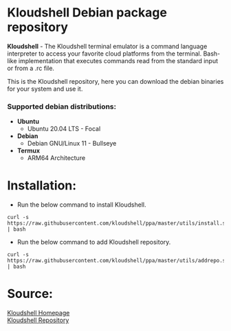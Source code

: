 # Kloudshell Debian package repository

**Kloudshell** - The Kloudshell terminal emulator is a command language interpreter to access your favorite cloud platforms from the terminal.
Bash-like implementation that executes commands read from the standard input or from a .rc file.

This is the Kloudshell repository, here you can download the debian binaries for your system and use it.

### Supported debian distributions:
- **Ubuntu**
  - Ubuntu 20.04 LTS - Focal
- **Debian**
  - Debian GNU/Linux 11 - Bullseye
- **Termux**
  - ARM64 Architecture

# Installation:
- Run the below command to install Kloudshell.<br>
```
curl -s https://raw.githubusercontent.com/kloudshell/ppa/master/utils/install.sh | bash
```
- Run the below command to add Kloudshell repository.<br>
```
curl -s https://raw.githubusercontent.com/kloudshell/ppa/master/utils/addrepo.sh | bash
```

# Source:
[Kloudshell Homepage](https://kloudshell.com)<br>
[Kloudshell Repository](https://github.com/kloudshell/ppa)<br>

